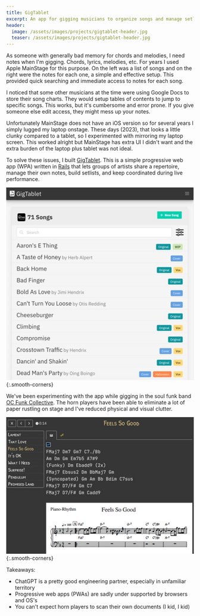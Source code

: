 ```yaml
---
title: GigTablet
excerpt: An app for gigging musicians to organize songs and manage setlists
header:
  image: /assets/images/projects/gigtablet-header.jpg
  teaser: /assets/images/projects/gigtablet-header.jpg
---
```


As someone with generally bad memory for chords and melodies, I need notes when I'm gigging. Chords, lyrics, melodies, etc. For years I used Apple MainStage for this purpose. On the left was a list of songs and on the right were the notes for each one, a simple and effective setup. This provided quick searching and immediate access to notes for each song.

I noticed that some other musicians at the time were using Google Docs to store their song charts. They would setup tables of contents to jump to specific songs. This works, but it's cumbersome and error prone. If you give someone else edit access, they might mess up your notes.

Unfortunately MainStage does not have an iOS version so for several years I simply lugged my laptop onstage. These days (2023), that looks a little clunky compared to a tablet, so I experimented with mirroring my laptop screen. This worked alright but MainStage has extra UI I didn't want and the extra burden of the laptop plus tablet was not ideal.

To solve these issues, I built [GigTablet](https://gigtablet.com/). This is a simple progressive web app (WPA) written in [Rails](https://rubyonrails.org/) that lets groups of artists share a repertoire, manage their own notes, build setlists, and keep coordinated during live performance.

![GigTablet screenshot](/assets/images/projects/gigtablet/screenshot-1.jpg){:.smooth-corners}

We've been experimenting with the app while gigging in the soul funk band [OC Funk Collective](/projects/oc-funk-collective). The horn players have been able to eliminate a lot of paper rustling on stage and I've reduced physical and visual clutter.

![GigTablet screenshot](/assets/images/projects/gigtablet/screenshot-2.jpg){:.smooth-corners}

Takeaways:
  * ChatGPT is a pretty good engineering partner, especially in unfamiliar territory
  * Progressive web apps (PWAs) are sadly under supported by browsers and OS's
  * You can't expect horn players to scan their own documents (I kid, I kid)
